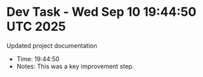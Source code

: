 # Dev Task - Wed Sep 10 19:44:50 UTC 2025
Updated project documentation
- Time: 19:44:50
- Notes: This was a key improvement step.
